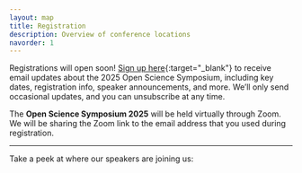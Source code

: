 ```yaml
---
layout: map
title: Registration
description: Overview of conference locations
navorder: 1
---
```


Registrations will open soon! [Sign up here](https://docs.google.com/forms/d/e/1FAIpQLSeVqCryuoqKBoOj7SydpAyaT45OyLZsVLdewB9Pn7Dtng_i3Q/viewform?usp=dialog){:target="_blank"} to receive email updates about the 2025 Open Science Symposium, including key dates, registration info, speaker announcements, and more. We’ll only send occasional updates, and you can unsubscribe at any time.

The **Open Science Symposium 2025** will be held virtually through Zoom. We will be sharing the Zoom link to the email address that you used during registration.

-----------

Take a peek at where our speakers are joining us: